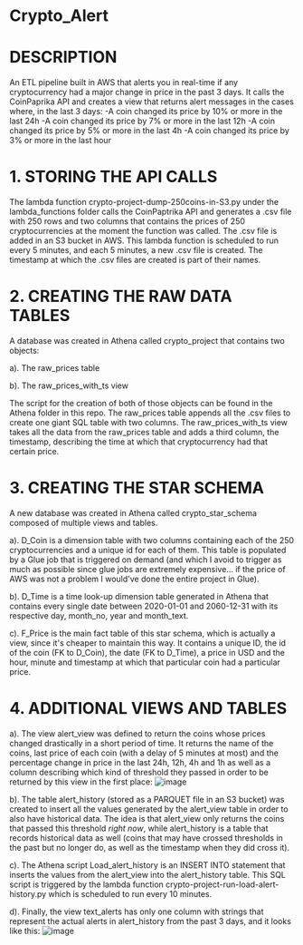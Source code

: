# Crypto_Alert

# DESCRIPTION
An ETL pipeline built in AWS that alerts you in real-time if any cryptocurrency had a major change in price in the past 3 days. It calls the CoinPaprika API and creates a view that returns alert messages in the cases where, in the last 3 days:
-A coin changed its price by 10% or more in the last 24h
-A coin changed its price by 7% or more in the last 12h
-A coin changed its price by 5% or more in the last 4h
-A coin changed its price by 3% or more in the last hour

# 1. STORING THE API CALLS

The lambda function crypto-project-dump-250coins-in-S3.py under the lambda_functions folder calls the CoinPaptrika API and generates a .csv file with 250 rows and two columns that contains the prices of 250 cryptocurrencies at the moment the function was called. The .csv file is added in an S3 bucket in AWS. This lambda function is scheduled to run every 5 minutes, and each 5 minutes, a new .csv file is created. The timestamp at which the .csv files are created is part of their names.

# 2. CREATING THE RAW DATA TABLES

A database was created in Athena called crypto_project that contains two objects:

a). The raw_prices table

b). The raw_prices_with_ts view

The script for the creation of both of those objects can be found in the Athena folder in this repo. The raw_prices table appends all the .csv files to create one giant SQL table with two columns. The raw_prices_with_ts view takes all the data from the raw_prices table and adds a third column, the timestamp, describing the time at which that cryptocurrency had that certain price.

# 3. CREATING THE STAR SCHEMA

A new database was created in Athena called crypto_star_schema composed of multiple views and tables.

a). D_Coin is a dimension table with two columns containing each of the 250 cryptocurrencies and a unique id for each of them. This table is populated by a Glue job that is triggered on demand (and which I avoid to trigger as much as possible since glue jobs are extremely expensive... if the price of AWS was not a problem I would've done the entire project in Glue).

b). D_Time is a time look-up dimension table generated in Athena that contains every single date between 2020-01-01 and 2060-12-31 with its respective day, month_no, year and month_text.

c). F_Price is the main fact table of this star schema, which is actually a view, since it's cheaper to maintain this way. It contains a unique ID, the id of the coin (FK to D_Coin), the date (FK to D_Time), a price in USD and the hour, minute and timestamp at which that particular coin had a particular price.

# 4. ADDITIONAL VIEWS AND TABLES

a). The view alert_view was defined to return the coins whose prices changed drastically in a short period of time. It returns the name of the coins, last price of each coin (with a delay of 5 minutes at most) and the percentage change in price in the last 24h, 12h, 4h and 1h as well as a column describing which kind of threshold they passed in order to be returned by this view in the first place:
![image](https://github.com/user-attachments/assets/dba860d7-3459-40ca-8976-07b98532cadd)

b). The table alert_history (stored as a PARQUET file in an S3 bucket) was created to insert all the values generated by the alert_view table in order to also have historical data. The idea is that alert_view only returns the coins that passed this threshold _right now_, while alert_history is a table that records historical data as well (coins that may have crossed thresholds in the past but no longer do, as well as the timestamp when they did cross it). 

c). The Athena script Load_alert_history is an INSERT INTO statement that inserts the values from the alert_view into the alert_history table. This SQL script is triggered by the lambda function crypto-project-run-load-alert-history.py which is scheduled to run every 10 minutes.

d). Finally, the view text_alerts has only one column with strings that represent the actual alerts in alert_history from the past 3 days, and it looks like this:
![image](https://github.com/user-attachments/assets/1e8c859b-7dbb-4e7e-9ea1-09d1a6c30793)

